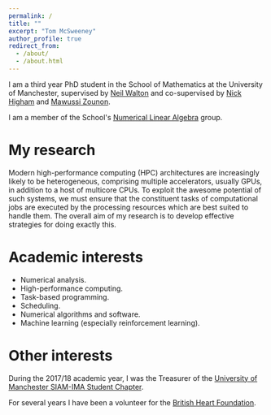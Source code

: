 ```yaml
---
permalink: /
title: ""
excerpt: "Tom McSweeney"
author_profile: true
redirect_from: 
  - /about/
  - /about.html
---
```


I am a third year PhD student in the School of Mathematics at the University of Manchester, supervised by [Neil Walton](https://sites.google.com/site/neilwaltonswebsite/home) and co-supervised by [Nick Higham](http://www.maths.manchester.ac.uk/~higham/) and [Mawussi Zounon](https://mawussi.github.io/). 

I am a member of the School's [Numerical Linear Algebra](https://nla-group.org/) group. 


My research
======

Modern high-performance computing (HPC) architectures are increasingly likely to be heterogeneous, comprising multiple accelerators, usually GPUs, in addition to a host of multicore CPUs. To exploit the awesome potential of such systems, we must ensure that the constituent tasks of computational jobs are executed by the processing resources which are best suited to handle them. The overall aim of my research is to develop effective strategies for doing exactly this.  



Academic interests
======
* Numerical analysis.
* High-performance computing.
* Task-based programming.
* Scheduling.
* Numerical algorithms and software.
* Machine learning (especially reinforcement learning).

Other interests
======

During the 2017/18 academic year, I was the Treasurer of the [University of Manchester SIAM-IMA Student Chapter](http://www.maths.manchester.ac.uk/~siam/). 

For several years I have been a volunteer for the [British Heart Foundation](https://www.bhf.org.uk/).




